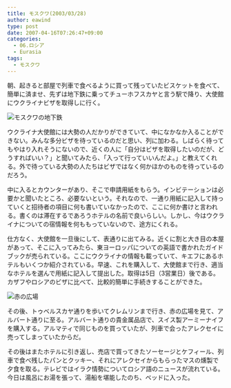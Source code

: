 ```yaml
---
title: モスクワ(2003/03/28)
author: eawind
type: post
date: 2007-04-16T07:26:47+09:00
categories:
  - 06.ロシア
  - Eurasia
tags:
  - モスクワ
---
```

朝、起きると部屋で列車で食べるように買って残っていたビスケットを食べて、簡単に済ませ、先ずは地下鉄に乗ってチューホフスカヤと言う駅で降り、大使館にウクライナビザを取得しに行く。

![モスクワの地下鉄](/img/2007/04/200303291419241.jpg)

ウクライナ大使館には大勢の人だかりができていて、中になかなか入ることができない。みんな多分ビザを待っているのだと思い、列に加わる。しばらく待ってもやはり入れそうにないので、近くの人に「自分はビザを取得したいのだが、どうすればいい？」と聞いてみたら、「入って行っていいんだよ。」と教えてくれる。外で待っている大勢の人たちはビザではなく何かほかのものを待っているのだろう。

中に入るとカウンターがあり、そこで申請用紙をもらう。インビテーションは必要かと聞いたところ、必要ないという。それなので、一通り用紙に記入して持っていくと招待者の項目に何も書いていなかったので、ここに何か書けと言われる。書くのは滞在するであろうホテルの名前で良いらしい。しかし、今はウクライナについての宿情報を何ももっていないので、途方にくれる。

仕方なく、大使館を一旦後にして、表通りに出てみる。近くに割と大き目の本屋があって、そこに入ってみたら、東ヨーロッパについての英語で書かれたガイドブックが売られている。ここにウクライナの情報も載っていて、キエフにあるホテルもいくつか紹介されている。早速、これを購入して、大使館まで行き、適当なホテルを選んで用紙に記入して提出した。取得は5日（3営業日）後である。カザフやロシアのビザに比べて、比較的簡単に手続きすることができた。

![赤の広場](/img/2007/04/200303281505381.jpg)

その後、トゥベルスカヤ通りを歩いてクレムリンまで行き、赤の広場を見て、アルバート通りに至る。アルバート通りの貴金属品店で、スイス製アーミーナイフを購入する。アルマティで同じものを買っていたが、列車で会ったアレクセイに売ってしまっていたからだ。

その後はまたホテルに引き返し、売店で買ってきたソーセージとケフィール、列車で食べ残したパンとクッキー、それにアレクセイからもらったマスの燻製で夕食を取る。テレビではイラク情勢についてロシア語のニュースが流れている。今日は風呂にお湯を張って、湯船を堪能したのち、ベッドに入った。
